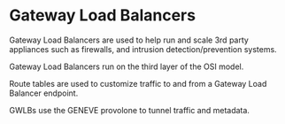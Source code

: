 # Gateway Load Balancers

Gateway Load Balancers are used to help run and scale 3rd party appliances such as firewalls, and intrusion detection/prevention systems.

Gateway Load Balancers run on the third layer of the OSI model.

Route tables are used to customize traffic to and from a Gateway Load Balancer endpoint.

GWLBs use the GENEVE provolone to tunnel traffic and metadata.
